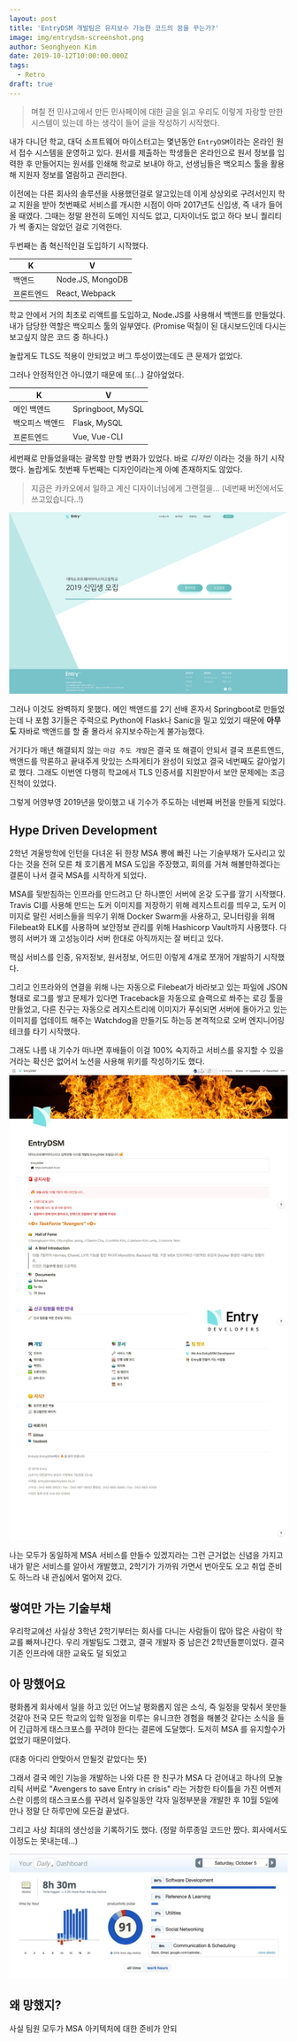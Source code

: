 ```yaml
---
layout: post
title: 'EntryDSM 개발팀은 유지보수 가능한 코드의 꿈을 꾸는가?'
image: img/entrydsm-screenshot.png
author: Seonghyeon Kim
date: 2019-10-12T10:00:00.000Z
tags:
  - Retro
draft: true
---
```

> 며칠 전 민사고에서 만든 민사페이에 대한 글을 읽고 우리도 이렇게 자랑할 만한 시스템이 있는데 하는 생각이 들어 글을 작성하기 시작했다. 

내가 다니던 학교, 대덕 소프트웨어 마이스터고는 몇년동안 `EntryDSM`이라는 온라인 원서 접수 시스템을 운영하고 있다.
원서를 제출하는 학생들은 온라인으로 원서 정보를 입력한 후 만들어지는 원서를 인쇄해 학교로 보내야 하고, 선생님들은 백오피스 툴을 활용해 지원자 정보를 열람하고 관리한다.

이전에는 다른 회사의 솔루션을 사용했던걸로 알고있는데 이게 상상외로 구려서인지 학교 지원을 받아 첫번째로 서비스를 개시한 시점이 아마 2017년도 신입생, 즉 내가 들어올 때였다. 그때는 정말 완전히 도메인 지식도 없고, 디자이너도 없고 하다 보니 퀄리티가 썩 좋지는 않았던 걸로 기억한다.

두번째는 좀 혁신적인걸 도입하기 시작했다.

|K|V|
|-|-|
|백앤드|Node.JS, MongoDB|
|프론트엔드|React, Webpack|

학교 안에서 거의 최초로 리액트를 도입하고, Node.JS를 사용해서 백앤드를 만들었다. 내가 담당한 역할은 백오피스 툴의 일부였다. (Promise 떡칠이 된 대시보드인데 다시는 보고싶지 않은 코드 중 하나다.) 
 
놀랍게도 TLS도 적용이 안되었고 버그 투성이였는데도 큰 문제가 없었다.

그러나 안정적인건 아니였기 때문에 또(...) 갈아엎었다.

|K|V|
|-|-|
|메인 백앤드|Springboot, MySQL|
|백오피스 백앤드|Flask, MySQL|
|프론트엔드|Vue, Vue-CLI|

세번째로 만들었을때는 괄목할 만할 변화가 있었다. 바로 *디자인* 이라는 것을 하기 시작했다. 
놀랍게도 첫번째 두번째는 디자인이라는게 아예 존재하지도 않았다. 
 
> 지금은 카카오에서 일하고 계신 디자이너님에게 그랜절을... (네번째 버전에서도 쓰고있습니다..!)

![세번째 버전 메인화면](img/entry3-main.png)

그러나 이것도 완벽하지 못했다. 메인 백앤드를 2기 선배 혼자서 Springboot로 만들었는데 나 포함 3기들은 주력으로 Python에 Flask나 Sanic을 밀고 있었기 때문에 **아무도** 자바로 백앤드를 할 줄 몰라서 유지보수하는게 불가능했다.
 
거기다가 매년 해결되지 않는 `마감 주도 개발`은 결국 또 해결이 안되서 결국 프론트엔드, 백앤드를 막론하고 끝내주게 맛있는 스파게티가 완성이 되었고 결국 네번째도 갈아엎기로 했다. 그래도 이번엔 다행히 학교에서 TLS 인증서를 지원받아서 보안 문제에는 조금 진척이 있었다.

그렇게 어영부영 2019년을 맞이했고 내 기수가 주도하는 네번째 버전을 만들게 되었다.

## Hype Driven Development
2학년 겨울방학에 인턴을 다녀온 뒤 한창 MSA 뽕에 빠진 나는 기술부채가 도사리고 있다는 것을 전혀 모른 채 호기롭게 MSA 도입을 주장했고, 회의를 거쳐 해볼만하겠다는 결론이 나서 결국 MSA를 시작하게 되었다. 

MSA를 뒷받침하는 인프라를 만드려고 단 하나뿐인 서버에 온갖 도구를 깔기 시작했다. Travis CI를 사용해 만드는 도커 이미지를 저장하기 위해 레지스트리를 띄우고, 도커 이미지로 말린 서비스들을 띄우기 위해 Docker Swarm을 사용하고, 모니터링을 위해 Filebeat와 ELK를 사용하며 보안정보 관리를 위해 Hashicorp Vault까지 사용했다. 다행히 서버가 꽤 고성능이라 서버 한대로 아직까지는 잘 버티고 있다.

핵심 서비스를 인중, 유저정보, 원서정보, 어드민 이렇게 4개로 쪼개어 개발하기 시작했다.

그리고 인프라와의 연결을 위해 나는 자동으로 Filebeat가 바라보고 있는 파일에 JSON 형태로 로그를 쌓고 문제가 있다면 Traceback을 자동으로 슬랙으로 쏴주는 로깅 툴을 만들었고, 다른 친구는 자동으로 레지스트리에 이미지가 푸쉬되면 서버에 돌아가고 있는 이미지를 업데이트 해주는 Watchdog을 만들기도 하는등 본격적으로 오버 엔지니어링 테크를 타기 시작했다. 

그래도 나름 내 기수가 떠나면 후배들이 이걸 100% 숙지하고 서비스를 유지할 수 있을거라는 확신은 없어서 노션을 사용해 위키를 작성하기도 했다.
![](img/entry-notion.jpeg)

나는 모두가 동일하게 MSA 서비스를 만들수 있겠지라는 그런 근거없는 신념을 가지고 내가 맡은 서비스를 알아서 개발했고, 2학기가 가까워 가면서 번아웃도 오고 취업 준비도 하느라 내 관심에서 멀어져 갔다.

## 쌓여만 가는 기술부채

우리학교에선 사실상 3학년 2학기부터는 회사를 다니는 사람들이 많아 많은 사람이 학교를 빠져나간다. 우리 개발팀도 그랬고, 결국 개발자 중 남은건 2학년들뿐이었다. 결국 기존 인프라에 대한 교육도 덜 되었고 

## 아 망했어요

평화롭게 회사에서 일을 하고 있던 어느날 평화롭지 않은 소식, 즉 일정을 맞춰서 못만들것같아 전국 모든 학교의 입학 일정을 미루는 유니크한 경험을 해볼것 같다는 소식을 들어 긴급하게 태스크포스를 꾸려야 한다는 결론에 도달했다. 도저히 MSA 를 유지할수가 없었기 때문이었다. 

(대충 아다리 안맞아서 안될것 같았다는 뜻)

그래서 결국 메인 기능을 개발하는 나와 다른 한 친구가 MSA 다 걷어내고 하나의 모놀리틱 서버로 "Avengers to save Entry in crisis" 라는 거창한 타이틀을 가진 어벤저스란 이름의 태스크포스를 꾸려서 일주일동안 각자 일정부분을 개발한 후 10월 5일에 만나 정말 단 하루만에 모든걸 끝냈다. 

그리고 사상 최대의 생산성을 기록하기도 했다. (정말 하루종일 코드만 짰다. 회사에서도 이정도는 못내는데...)

![](img/so-productive.jpeg)

## 왜 망했지?

사실 팀원 모두가 MSA 아키텍처에 대한 준비가 안되